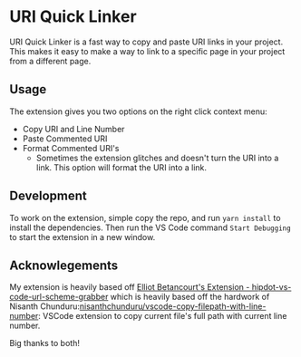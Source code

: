 # URI Quick Linker
URI Quick Linker is a fast way to copy and paste URI links in your project. This makes it easy to make a way to link to a specific page in your project from a different page.


## Usage
The extension gives you two options on the right click context menu: 
- Copy URI and Line Number
- Paste Commented URI
- Format Commented URI's
  - Sometimes the extension glitches and doesn't turn the URI into a link. This option will format the URI into a link.


## Development
To work on the extension, simple copy the repo, and run ```yarn install``` to install the dependencies. Then run the VS Code command ```Start Debugging``` to start the extension in a new window.

## Acknowlegements

My extension is heavily based off [Elliot Betancourt's Extension - hipdot-vs-code-url-scheme-grabber](https://github.com/ebetancourt/hipdot-vs-code-url-scheme-grabber/tree/main?tab=readme-ov-file) which is heavily based off the hardwork of Nisanth Chunduru:[nisanthchunduru/vscode-copy-filepath-with-line-number](https://github.com/nisanthchunduru/vscode-copy-filepath-with-line-number): VSCode extension to copy current file's full path with current line number.

Big thanks to both!
